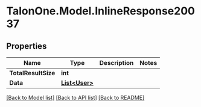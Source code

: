 # TalonOne.Model.InlineResponse20037
## Properties

Name | Type | Description | Notes
------------ | ------------- | ------------- | -------------
**TotalResultSize** | **int** |  | 
**Data** | [**List&lt;User&gt;**](User.md) |  | 

[[Back to Model list]](../README.md#documentation-for-models) [[Back to API list]](../README.md#documentation-for-api-endpoints) [[Back to README]](../README.md)

